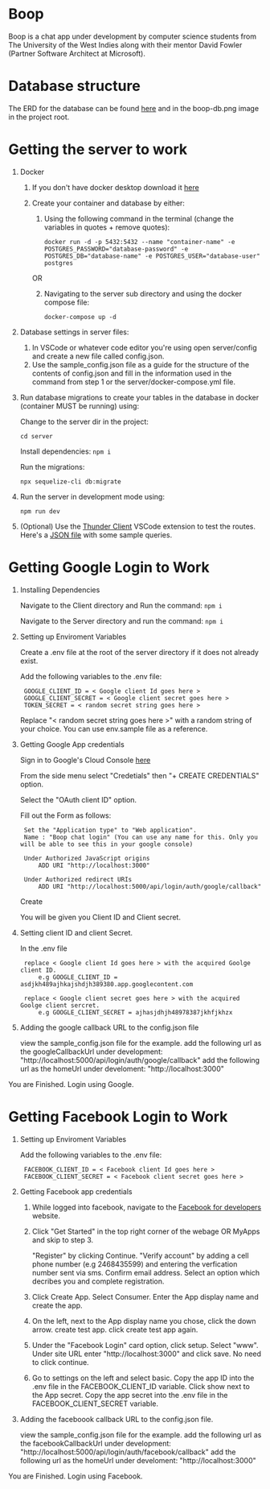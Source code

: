 # Boop

Boop is a chat app under development by computer science students from The University of the West Indies along with their mentor David Fowler (Partner Software Architect at Microsoft).

# Database structure

The ERD for the database can be found [here](https://dbdiagram.io/d/612bbd55825b5b0146e9aed7) and in the boop-db.png image in the project root.

# Getting the server to work

1. Docker
    1. If you don't have docker desktop download it [here](https://www.docker.com/products/docker-desktop)
    2. Create your container and database by either:
        1. Using the following command in the terminal (change the variables in quotes + remove quotes):
    
            `docker run -d -p 5432:5432 --name "container-name" -e POSTGRES_PASSWORD="database-password" -e POSTGRES_DB="database-name" -e POSTGRES_USER="database-user" postgres`

        OR

        2. Navigating to the server sub directory and using the docker compose file:

            `docker-compose up -d`

2. Database settings in server files:
    1. In VSCode or whatever code editor you're using open server/config and create a new file called config.json. 
    2. Use the sample_config.json file as a guide for the structure of the contents of config.json and fill in the information used in the command from step 1 or the server/docker-compose.yml file.

3. Run database migrations to create your tables in the database in docker (container MUST be running) using:

    Change to the server dir in the project:

    `cd server`

    Install dependencies:
    `npm i`

    Run the migrations:

    `npx sequelize-cli db:migrate`
    
4. Run the server in development mode using:
    
    `npm run dev`

5. (Optional) Use the [Thunder Client](https://marketplace.visualstudio.com/items?itemName=rangav.vscode-thunder-client) VSCode extension to test the routes. Here's a [JSON file](https://drive.google.com/drive/folders/14SfX97UpaPSqzPgeuLMLAoRXbzHXtx0O?usp=sharing) with some sample queries.

# Getting Google Login to Work

1. Installing Dependencies

    Navigate to the Client directory and Run the command:
        `npm i`

    Navigate to the Server directory and run the command:
        `npm i`

2. Setting up Enviroment Variables

    Create a .env file at the root of the server directory if it does not already exist.

    Add the following variables to the .env file:

        GOOGLE_CLIENT_ID = < Google client Id goes here >
        GOOGLE_CLIENT_SECRET = < Google client secret goes here >
        TOKEN_SECRET = < random secret string goes here >
    
    Replace "< random secret string goes here >" with a random string of your choice. You can use env.sample file as a reference.
 
3. Getting Google App credentials
    
    Sign in to Google's Cloud Console [here](https://accounts.google.com/ServiceLogin/signinchooser?service=cloudconsole&passive=1209600&osid=1&continue=https%3A%2F%2Fconsole.cloud.google.com%2Fapis%2Fcredentials%3Fref%3Dhttps%3A%2F%2Fwww.google.com%2F&followup=https%3A%2F%2Fconsole.cloud.google.com%2Fapis%2Fcredentials%3Fref%3Dhttps%3A%2F%2Fwww.google.com%2F&flowName=GlifWebSignIn&flowEntry=ServiceLogin)
 
    From the side menu select "Credetials" then  "+ CREATE CREDENTIALS" option.

    Select the "OAuth client ID" option.

    Fill out the Form as follows:

        Set the "Application type" to "Web application".
        Name : "Boop chat login" (You can use any name for this. Only you will be able to see this in your google console)
        
        Under Authorized JavaScript origins
            ADD URI "http://localhost:3000"
        
        Under Authorized redirect URIs
            ADD URI "http://localhost:5000/api/login/auth/google/callback"

    Create

    You will be given you Client ID and Client secret.

4. Setting client ID and client Secret.
    
    In the .env file

        replace < Google client Id goes here > with the acquired Goolge client ID.
            e.g GOOGLE_CLIENT_ID = asdjkh489ajhkajshdjh389380.app.googlecontent.com

        replace < Google client secret goes here > with the acquired Goolge client sercret.
            e.g GOOGLE_CLIENT_SECRET = ajhasjdhjh48978387jkhfjkhzx

5. Adding the google callback URL to the config.json file
    
    view the sample_config.json file for the example.
    add the following url as the googleCallbackUrl under development:
    "http://localhost:5000/api/login/auth/google/callback"
    add the following url as the homeUrl under develoment:
    "http://localhost:3000"

You are Finished. Login using Google.


# Getting Facebook Login to Work

1. Setting up Enviroment Variables

    Add the following variables to the .env file:

        FACEBOOK_CLIENT_ID = < Facebook client Id goes here >
        FACEBOOK_CLIENT_SECRET = < Facebook client secret goes here >

2. Getting Facebook app credentials

    1. While logged into facebook, navigate to the [Facebook for developers](https://developers.facebook.com/) website.

    2. Click "Get Started" in the top right corner of the webage OR MyApps and skip to step 3.

        "Register" by clicking Continue.
        "Verify account" by adding a cell phone number (e.g 2468435599) and entering the verfication number sent via sms. 
        Confirm email address.
        Select an option which decribes you and complete registration. 

    3. Click Create App.
        Select Consumer.
        Enter the App display name and create the app.

    4. On the left, next to the App display name you chose, click the down arrow.
        create test app.
        click create test app again.
    
    5. Under the "Facebook Login" card option, click setup.
        Select "www".
        Under site URL enter "http://localhost:3000" and click save.
        No need to click continue.
    
    6. Go to settings on the left and select basic.
        Copy the app ID into the .env file in the FACEBOOK_CLIENT_ID variable.
        Click show next to the App secret.
        Copy the app secret into the .env file in the FACEBOOK_CLIENT_SECRET variable.

3. Adding the faceboook callback URL to the config.json file.
    
    view the sample_config.json file for the example.
    add the following url as the facebookCallbackUrl under development:
    "http://localhost:5000/api/login/auth/facebook/callback"
    add the following url as the homeUrl under develoment:
    "http://localhost:3000"

You are Finished. Login using Facebook.
